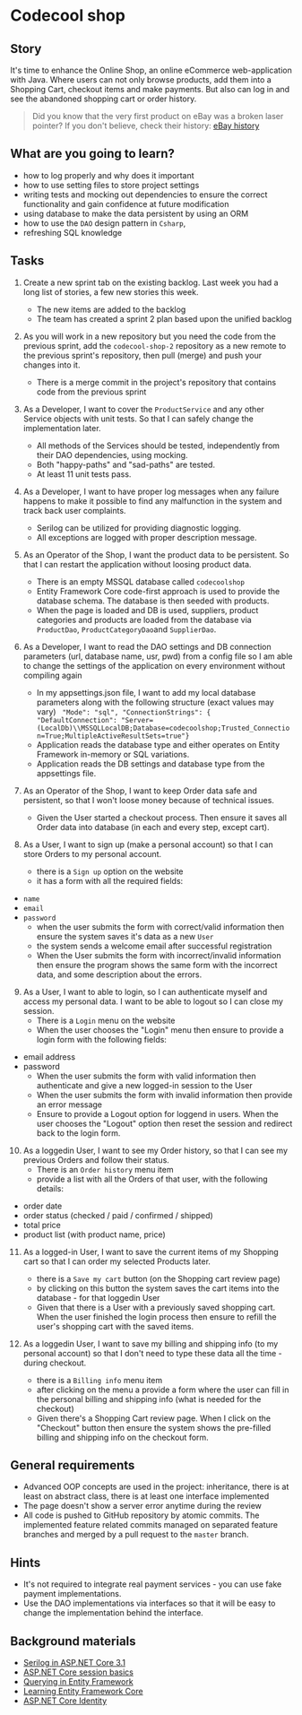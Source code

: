 # Codecool shop 

## Story

It's time to enhance the Online Shop, an online eCommerce web-application with Java.
Where users can not only browse products, add them into a Shopping Cart,
checkout items and make payments. But also can log in and see the abandoned shopping cart or order history.

> Did you know that the very first product on eBay was a broken laser pointer?
> If you don't believe, check their history: [eBay history](https://www.ebayinc.com/company/our-history/)

## What are you going to learn?

- how to log properly and why does it important
- how to use setting files to store project settings
- writing tests and mocking out dependencies to ensure the correct functionality and gain confidence at future  modification
- using database to make the data persistent by using an ORM
- how to use the `DAO` design pattern in `Csharp`,
- refreshing SQL knowledge


## Tasks

1. Create a new sprint tab on the existing backlog. Last week you had a long list of stories, a few new stories this week.
    - The new items are added to the backlog
    - The team has created a sprint 2 plan based upon the unified backlog

2. As you will work in a new repository but you need the code from the previous sprint, add the `codecool-shop-2` repository as a new remote to the previous sprint's repository, then pull (merge) and push your changes into it.
    - There is a merge commit in the project's repository that contains code from the previous sprint

3. As a Developer, I want to cover the `ProductService` and any other Service objects with unit tests. So that I can safely change the implementation later.
    - All methods of the Services should be tested, independently from their DAO dependencies, using mocking.
    - Both "happy-paths" and "sad-paths" are tested.
    - At least 11 unit tests pass. 

4. As a Developer, I want to have proper log messages when any failure happens to make it possible to find any malfunction in the system and track back user complaints.
    - Serilog can be utilized for providing diagnostic logging.          
    - All exceptions are logged with proper description message.

5. As an Operator of the Shop, I want the product data to be persistent. So that I can restart the application without loosing product data.
    - There is an empty MSSQL database called `codecoolshop`
    - Entity Framework Core code-first approach is used to provide the database schema. The database is then seeded with products. 
    - When the page is loaded and DB is used, suppliers, product categories and products are loaded from the database via `ProductDao`, `ProductCategoryDao`and `SupplierDao`.

6. As a Developer, I want to read the DAO settings and DB connection parameters (url, database name, usr, pwd) from a config file so I am able to change the settings of the application on every environment without compiling again
    - In my appsettings.json file, I want to add my local database parameters along with the following structure (exact values may vary) ```
 "Mode": "sql",
  "ConnectionStrings": {
    "DefaultConnection": "Server=(LocalDb)\\MSSQLLocalDB;Database=codecoolshop;Trusted_Connection=True;MultipleActiveResultSets=true"}```
    - Application reads the database type and either operates on Entity Framework in-memory or SQL variations.
    - Application reads the DB settings and database type from the appsettings file.

7. As an Operator of the Shop, I want to keep Order data safe and persistent, so that I won't loose money because of technical issues.
    - Given the User started a checkout process. Then ensure it saves all Order data into database (in each and every step, except cart).

8. As a User, I want to sign up (make a personal account) so that I can store Orders to my personal account.
    - there is a `Sign up` option on the website
    - it has a form with all the required fields:
- `name`
- `email`
- `password`
    - when the user submits the form with correct/valid information then ensure the system saves it's data as a new `User`
    - the system sends a welcome email after successful registration
    - When the User submits the form with incorrect/invalid information then ensure the program shows the same form with the incorrect data, and some description about the errors.

9. As a User, I want to able to login, so I can authenticate myself and access my personal data. I want to be able to logout so I can close my session.
    - There is a `Login` menu on the website
    - When the user chooses the "Login" menu
then ensure to provide a login form with the following fields:
- email address
- password
    - When the user submits the form with valid information then authenticate and give a new logged-in session to the User
    - When the user submits the form with invalid information then provide an error message
    - Ensure to provide a Logout option for loggend in users. When the user chooses the "Logout" option then reset the session and redirect back to the login form.

10. As a loggedin User, I want to see my Order history, so that I can see my previous Orders and follow their status.
    - There is an `Order history` menu item
    - provide a list with all the Orders of that user, with the following details:
- order date
- order status (checked / paid / confirmed / shipped)
- total price
- product list (with product name, price)

11. As a logged-in User, I want to save the current items of my Shopping cart so that I can order my selected Products later.
    - there is a `Save my cart` button (on the Shopping cart review page)
    - by clicking on this button the system saves the cart items into the database - for that loggedin User
    - Given that there is a User with a previously saved shopping cart. When the user finished the login process then ensure to refill the user's shopping cart with the saved items.

12. As a loggedin User, I want to save my billing and shipping info (to my personal account) so that I don't need to type these data all the time - during checkout.
    - there is a `Billing info` menu item
    - after clicking on the menu a provide a form where the user can fill in
the personal billing and shipping info (what is needed for the checkout)
    - Given there's a Shopping Cart review page. When I click on the "Checkout" button then ensure the system shows the pre-filled billing and shipping info on the checkout form.

## General requirements

- Advanced OOP concepts are used in the project: inheritance, there is at
least on abstract class, there is at least one interface implemented
- The page doesn't show a server error anytime during the review
- All code is pushed to GitHub repository by atomic commits. The implemented feature related commits managed on separated feature branches and merged by a pull request to the `master` branch.

## Hints

- It's not required to integrate real payment services - you can use fake payment implementations.
- Use the DAO implementations via interfaces so that it will be easy to change the implementation behind the interface.

## Background materials

- <i class="far fa-exclamation"></i> [Serilog in ASP.NET Core 3.1](https://codewithmukesh.com/blog/serilog-in-aspnet-core-3-1/)
- <i class="far fa-exclamation"></i> [ASP.NET Core session basics](https://tutexchange.com/using-session-in-asp-net-core-3-0/)
- <i class="far fa-exclamation"></i> [Querying in Entity Framework](https://www.entityframeworktutorial.net/querying-entity-graph-in-entity-framework.aspx)
- <i class="far fa-exclamation"></i> [Learning Entity Framework Core](https://www.entityframeworktutorial.net/efcore/entity-framework-core.aspx)
- <i class="far fa-exclamation"></i> [ASP.NET Core Identity](https://www.tutorialspoint.com/asp.net_core/asp.net_core_identity_configuration.htm)

